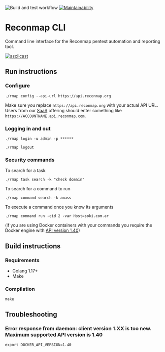 ![Build and test workflow](https://github.com/Reconmap/cli/workflows/Build%20and%20test%20workflow/badge.svg)
[![Maintainability](https://api.codeclimate.com/v1/badges/8a2a847901e80305051b/maintainability)](https://codeclimate.com/github/reconmap/cli/maintainability)

# Reconmap CLI

Command line interface for the Reconmap pentest automation and reporting tool.

[![asciicast](https://asciinema.org/a/402505.svg)](https://asciinema.org/a/402505)

## Run instructions

### Configure

```shell
./rmap config --api-url https://api.reconmap.org
```

Make sure you replace `https://api.reconmap.org` with your actual API URL. Users from our [SaaS](https://reconmap.com) offering should enter something like `https://ACCOUNTNAME.api.reconmap.com`.

### Logging in and out

```shell
./rmap login -u admin -p ******

./rmap logout
```

### Security commands

To search for a task

```shell
./rmap task search -k "check domain"
```


To search for a command to run

```shell
./rmap command search -k amass
```

To execute a command once you know its arguments

```shell
./rmap command run -cid 2 -var Host=soki.com.ar
```

(if you are using Docker containers with your commands you require the Docker engine with [API version 1.40](https://docs.docker.com/engine/api/v1.40/))

## Build instructions

### Requirements

- Golang 1.17+
- Make

### Compilation

```shell
make
```

## Troubleshooting

### Error response from daemon: client version 1.XX is too new. Maximum supported API version is 1.40

```shell
export DOCKER_API_VERSION=1.40
```
